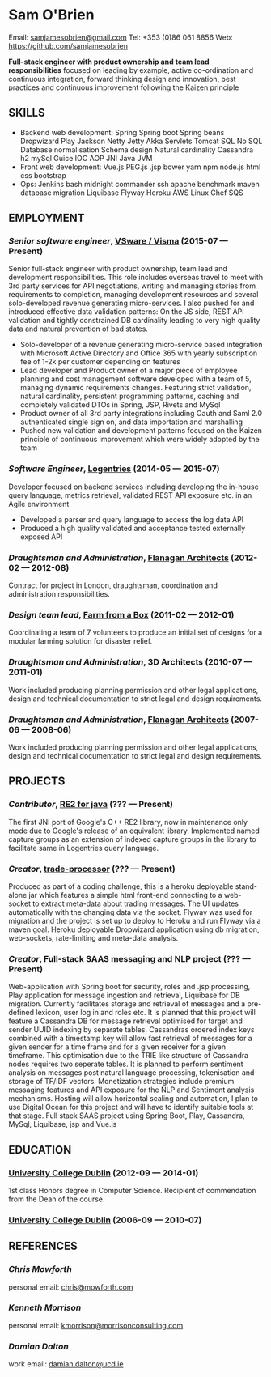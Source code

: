Sam O&#x27;Brien
============
Email: samjamesobrien@gmail.com
Tel: +353 (0)86 061 8856
Web: https://github.com/samjamesobrien

**Full-stack engineer with product ownership and team lead responsibilities** focused on leading by example, active co-ordination and continuous integration, forward thinking design and innovation, best practices and continuous improvement following the Kaizen principle

## SKILLS

  - Backend web development: Spring Spring boot Spring beans Dropwizard Play Jackson Netty Jetty Akka Servlets Tomcat SQL No SQL Database normalisation Schema design Natural cardinality Cassandra h2 mySql Guice IOC AOP JNI Java JVM 
  - Front web development: Vue.js PEG.js .jsp bower yarn npm node.js html css bootstrap 
  - Ops: Jenkins bash midnight commander ssh apache benchmark maven database migration Liquibase Flyway Heroku AWS Linux Chef SQS 

## EMPLOYMENT

### *Senior software engineer*, [VSware / Visma](https://www.visma.com/) (2015-07 — Present)

Senior full-stack engineer with product ownership, team lead and development responsibilities. This role includes overseas travel to meet with 3rd party services for API negotiations, writing and managing stories from requirements to completion, managing development resources and several solo-developed revenue generating micro-services. I also pushed for and introduced effective data validation patterns: On the JS side, REST API validation and tightly constrained DB cardinality leading to very high quality data and natural prevention of bad states.
  - Solo-developer of a revenue generating micro-service based integration with Microsoft Active Directory and Office 365 with yearly subscription fee of 1-2k per customer depending on features
  - Lead developer and Product owner of a major piece of employee planning and cost management software developed with a team of 5, managing dynamic requirements changes. Featuring strict validation, natural cardinality, persistent programming patterns, caching and completely validated DTOs in Spring, JSP, Rivets and MySql
  - Product owner of all 3rd party integrations including Oauth and Saml 2.0 authenticated single sign on, and data importation and marshalling
  - Pushed new validation and development patterns focused on the Kaizen principle of continuous improvement which were widely adopted by the team

### *Software Engineer*, [Logentries](https://logentries.com/) (2014-05 — 2015-07)

Developer focused on backend services including developing the in-house query language, metrics retrieval, validated REST API exposure etc. in an Agile environment
  - Developed a parser and query language to access the log data API
  - Produced a high quality validated and acceptance tested externally exposed API

### *Draughtsman and Administration*, [Flanagan Architects](http://www.flanaganarchitects.ie/) (2012-02 — 2012-08)

Contract for project in London, draughtsman, coordination and administration responsibilities.

### *Design team lead*, [Farm from a Box](http://www.farmfromabox.com/) (2011-02 — 2012-01)

Coordinating a team of 7 volunteers to produce an initial set of designs for a modular farming solution for disaster relief.

### *Draughtsman and Administration*, 3D Architects (2010-07 — 2011-01)

Work included producing planning permission and other legal applications, design and technical documentation to strict legal and design requirements.

### *Draughtsman and Administration*, [Flanagan Architects](http://www.flanaganarchitects.ie/) (2007-06 — 2008-06)

Work included producing planning permission and other legal applications, design and technical documentation to strict legal and design requirements.


## PROJECTS

### *Contributor*, [RE2 for java](https://github.com/rapid7/re2-java) (??? — Present)

The first JNI port of Google's C++ RE2 library, now in maintenance only mode due to Google's release of an equivalent library.
Implemented named capture groups as an extension of indexed capture groups in the library to facilitate same in Logentries query language.

### *Creator*, [trade-processor](https://github.com/samjamesobrien/trade_processor) (??? — Present)

Produced as part of a coding challenge, this is a heroku deployable stand-alone jar which features a simple html front-end connecting to a web-socket to extract meta-data about trading messages.
The UI updates automatically with the changing data via the socket.
Flyway was used for migration and the project is set up to deploy to Heroku and run Flyway via a maven goal.
Heroku deployable Dropwizard application using db migration, web-sockets, rate-limiting and meta-data analysis.

### *Creator*, Full-stack SAAS messaging and NLP project (??? — Present)

Web-application with Spring boot for security, roles and .jsp processing, Play application for message ingestion and retrieval, Liquibase for DB migration.
Currently facilitates storage and retrieval of messages and a pre-defined lexicon, user log in and roles etc.
It is planned that this project will feature a Cassandra DB for message retrieval optimised for target and sender UUID indexing by separate tables. Cassandras ordered index keys combined with a timestamp key will allow fast retrieval of messages for a given sender for a time frame and for a given receiver for a given timeframe. This optimisation due to the TRIE like structure of Cassandra nodes requires two seperate tables.
It is planned to perform sentiment analysis on messages post natural language processing, tokenisation and storage of TF/IDF vectors.
Monetization strategies include premium messaging features and API exposure for the NLP and Sentiment analysis mechanisms.
Hosting will allow horizontal scaling and automation, I plan to use Digital Ocean for this project and will have to identify suitable tools at that stage.
Full stack SAAS project using Spring Boot, Play, Cassandra, MySql, Liquibase, jsp and Vue.js



## EDUCATION

### [University College Dublin](https://www.ucd.ie/) (2012-09 — 2014-01)

1st class Honors degree in Computer Science. Recipient of commendation from the Dean of the course.


### [University College Dublin](https://www.ucd.ie/) (2006-09 — 2010-07)











## REFERENCES

### *Chris Mowforth*
personal email: chris@mowforth.com

### *Kenneth Morrison*
personal email: kmorrison@morrisonconsulting.com

### *Damian Dalton*
work email: damian.dalton@ucd.ie


